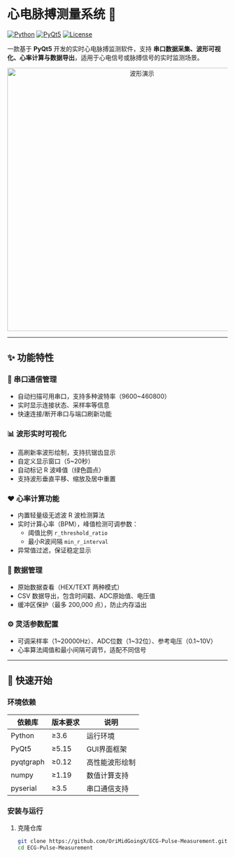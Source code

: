 # 心电脉搏测量系统 💓

[![Python](https://img.shields.io/badge/Python-3.6%2B-blue)](https://www.python.org/)
[![PyQt5](https://img.shields.io/badge/PyQt5-5.15%2B-green)](https://riverbankcomputing.com/software/pyqt/)
[![License](https://img.shields.io/badge/License-MIT-yellow.svg)](LICENSE)

一款基于 **PyQt5** 开发的实时心电脉搏监测软件，支持 **串口数据采集、波形可视化、心率计算与数据导出**，适用于心电信号或脉搏信号的实时监测场景。

<p align="center">
  <img src="assets/demo_waveform.png" alt="波形演示" width="600"/>
</p>

---

## ✨ 功能特性

### 🔌 串口通信管理
- 自动扫描可用串口，支持多种波特率（9600~460800）
- 实时显示连接状态、采样率等信息
- 快速连接/断开串口与端口刷新功能

### 📊 波形实时可视化
- 高刷新率波形绘制，支持抗锯齿显示
- 自定义显示窗口（5~20秒）
- 自动标记 R 波峰值（绿色圆点）
- 支持波形垂直平移、缩放及居中重置

### ❤️ 心率计算功能
- 内置轻量级无滤波 R 波检测算法
- 实时计算心率（BPM），峰值检测可调参数：
  - 阈值比例 `r_threshold_ratio`
  - 最小R波间隔 `min_r_interval`
- 异常值过滤，保证稳定显示

### 💾 数据管理
- 原始数据查看（HEX/TEXT 两种模式）
- CSV 数据导出，包含时间戳、ADC原始值、电压值
- 缓冲区保护（最多 200,000 点），防止内存溢出

### ⚙️ 灵活参数配置
- 可调采样率（1~20000Hz）、ADC位数（1~32位）、参考电压（0.1~10V）
- 心率算法阈值和最小间隔可调节，适配不同信号

---

## 🚀 快速开始

### 环境依赖

| 依赖库       | 版本要求  | 说明                     |
|--------------|-----------|--------------------------|
| Python       | ≥3.6      | 运行环境                 |
| PyQt5        | ≥5.15     | GUI界面框架              |
| pyqtgraph    | ≥0.12     | 高性能波形绘制           |
| numpy        | ≥1.19     | 数值计算支持             |
| pyserial     | ≥3.5      | 串口通信支持             |

### 安装与运行

1. 克隆仓库
   ```bash
   git clone https://github.com/OriMidGoingX/ECG-Pulse-Measurement.git
   cd ECG-Pulse-Measurement
